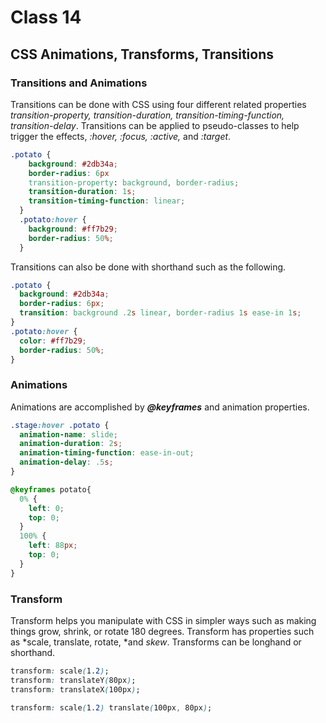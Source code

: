 # Class 14

## CSS Animations, Transforms, Transitions

### Transitions and Animations

Transitions can be done with CSS using four different related properties *transition-property, transition-duration, transition-timing-function, transition-delay*. Transitions can be applied to pseudo-classes to help trigger the effects, *:hover, :focus, :active,* and *:target*.

```css
.potato {
    background: #2db34a;
    border-radius: 6px
    transition-property: background, border-radius;
    transition-duration: 1s;
    transition-timing-function: linear;
  }
  .potato:hover {
    background: #ff7b29;
    border-radius: 50%;
  }
```

Transitions can also be done with shorthand such as the following.

```css
.potato {
  background: #2db34a;
  border-radius: 6px;
  transition: background .2s linear, border-radius 1s ease-in 1s;
}
.potato:hover {
  color: #ff7b29;
  border-radius: 50%;
}
```

### Animations

Animations are accomplished by ***@keyframes*** and animation properties.

```css
.stage:hover .potato {
  animation-name: slide;
  animation-duration: 2s;
  animation-timing-function: ease-in-out;
  animation-delay: .5s;
}
```

```css
@keyframes potato{
  0% {
    left: 0;
    top: 0;
  }
  100% {
    left: 88px;
    top: 0;
  }
}
```

### Transform

Transform helps you manipulate with CSS in simpler ways such as making things grow, shrink, or rotate 180 degrees. Transform has properties such as *scale, translate, rotate, *and *skew*. Transforms can be longhand or shorthand.

```css
transform: scale(1.2);
transform: translateY(80px);
transform: translateX(100px);
```

```css
transform: scale(1.2) translate(100px, 80px);
```